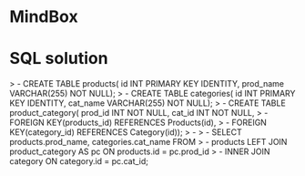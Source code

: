 # MindBox
<h1>SQL solution</h1>
> - CREATE TABLE products( id INT PRIMARY KEY IDENTITY, prod_name VARCHAR(255) NOT NULL);
> - CREATE TABLE categories( id INT PRIMARY KEY IDENTITY, cat_name VARCHAR(255) NOT NULL);
> - CREATE TABLE product_category( prod_id INT NOT NULL, cat_id INT NOT NULL,
> - FOREIGN KEY(products_id) REFERENCES Products(id),
> - FOREIGN KEY(category_id) REFERENCES Category(id));
> -
> - SELECT products.prod_name, categories.cat_name FROM
> - products LEFT JOIN product_category AS pc ON products.id = pc.prod_id
> - INNER JOIN category ON category.id = pc.cat_id;
